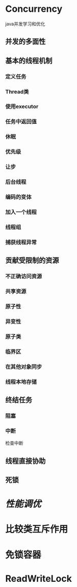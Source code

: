 # Concurrency
java并发学习和优化
## 并发的多面性
## 基本的线程机制
### 定义任务
### Thread类
### 使用executor
### 任务中返回值
### 休眠
### 优先级
### 让步
### 后台线程
### 编码的变体
### 加入一个线程
### 线程组
### 捕获线程异常
## 贡献受限制的资源
### 不正确访问资源
### 共享资源
### 原子性
### 异变性
### 原子类
### 临界区
### 在其他对象同步
### 线程本地存储
## 终结任务
### 阻塞 
### 中断
检查中断
## 线程直接协助
## 死锁
# *性能调优*
# 比较类互斥作用
# 免锁容器
# ReadWriteLock
